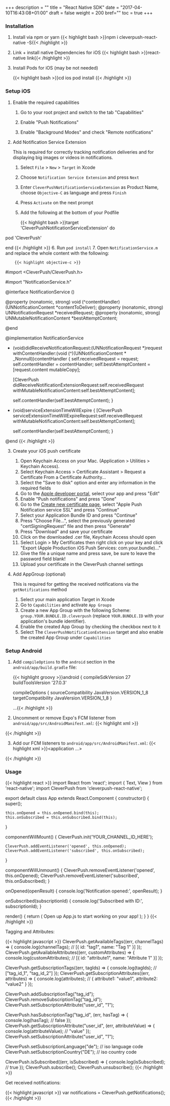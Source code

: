 +++
description = ""
title = "React Native SDK"
date = "2017-04-10T16:43:08+01:00"
draft = false
weight = 200
bref=""
toc = true
+++

### Installation

1. Install via npm or yarn
    {{< highlight bash >}}npm i cleverpush-react-native -S{{< /highlight >}}
    
2. Link + install native Dependencies for iOS
    {{< highlight bash >}}react-native link{{< /highlight >}}
    
3. Install Pods for iOS (may be not needed)
 
    {{< highlight bash >}}cd ios
pod install
{{< /highlight >}}


### Setup iOS

1. Enable the required capabilities

   1. Go to your root project and switch to the tab "Capabilities"
   
   2. Enable "Push Notifications"
   
   3. Enable "Background Modes" and check "Remote notifications"

2. Add Notification Service Extension

    This is required for correctly tracking notification deliveries and for displaying big images or videos in notifications.

    1. Select `File` > `New` > `Target` in Xcode
    2. Choose `Notification Service Extension` and press `Next`
    3. Enter `CleverPushNotificationServiceExtension` as Product Name, choose `Objective-C` as language and press `Finish`
    4. Press `Activate` on the next prompt
    5. Add the following at the bottom of your Podfile

        {{< highlight bash >}}target 'CleverPushNotificationServiceExtension' do

  pod 'CleverPush'

end
{{< /highlight >}}
    6. Run `pod install`
    7. Open `NotificationService.m` and replace the whole content with the following:

        {{< highlight objective-c >}}
#import <CleverPush/CleverPush.h>

#import "NotificationService.h"

@interface NotificationService ()

@property (nonatomic, strong) void (^contentHandler)(UNNotificationContent *contentToDeliver);
@property (nonatomic, strong) UNNotificationRequest *receivedRequest;
@property (nonatomic, strong) UNMutableNotificationContent *bestAttemptContent;

@end

@implementation NotificationService

- (void)didReceiveNotificationRequest:(UNNotificationRequest *)request withContentHandler:(void (^)(UNNotificationContent * _Nonnull))contentHandler {
    self.receivedRequest = request;
    self.contentHandler = contentHandler;
    self.bestAttemptContent = [request.content mutableCopy];

    [CleverPush didReceiveNotificationExtensionRequest:self.receivedRequest withMutableNotificationContent:self.bestAttemptContent];

    self.contentHandler(self.bestAttemptContent);
}

- (void)serviceExtensionTimeWillExpire {
    [CleverPush serviceExtensionTimeWillExpireRequest:self.receivedRequest withMutableNotificationContent:self.bestAttemptContent];

    self.contentHandler(self.bestAttemptContent);
}

@end
{{< /highlight >}}

3. Create your iOS push certificate

   1. Open Keychain Access on your Mac. (Application > Utilities > Keychain Access).
   2. Select Keychain Access > Certificate Assistant > Request a Certificate From a Certificate Authority...
   3. Select the "Save to disk" option and enter any information in the required fields
   4. Go to the [Apple developer portal](https://developer.apple.com/account/ios/identifier/bundle), select your app and press "Edit"
   5. Enable "Push notifications" and press "Done"
   6. Go to the [Create new certificate page](https://developer.apple.com/account/ios/certificate/create), select "Apple Push Notification service SSL" and press "Continue"
   7. Select your Application Bundle ID and press "Continue"
   8. Press "Choose File...", select the previously generated "certSigningRequest" file and then press "Generate"
   9. Press "Download" and save your certificate
   10. Click on the downloaded .cer file, Keychain Access should open
   11. Select Login > My Certificates then right click on your key and click "Export (Apple Production iOS Push Services: com.your.bundle)..."
   12. Give the file a unique name and press save, be sure to leave the password field blank!
   13. Upload your certificate in the CleverPush channel settings
   

4. Add AppGroup (optional)

    This is required for getting the received notifications via the `getNotifications` method

    1. Select your main application Target in Xcode
    2. Go to `Capabilities` and activate `App Groups`
    3. Create a new App Group with the following Scheme: `group.YOUR.BUNDLE.ID.cleverpush` (replace `YOUR.BUNDLE.ID` with your application's bundle identifier).
    4. Enable the created App Group by checking the checkbox next to it
    5. Select The `CleverPushNotificationExtension` target and also enable the created App Group under `Capabilities`



### Setup Android

1. Add `compileOptions` to the `android` section in the `android/app/build.gradle` file:

    {{< highlight groovy >}}android {
   compileSdkVersion 27
   buildToolsVersion '27.0.3'
    
   compileOptions {
     sourceCompatibility JavaVersion.VERSION_1_8
     targetCompatibility JavaVersion.VERSION_1_8
   }
    
   ...{{< /highlight >}}
  
2. Uncomment or remove Expo's FCM listener from `android/app/src/AndroidManifest.xml`:
   {{< highlight xml >}}<!-- FCM -->
<service
  android:name=".fcm.ExpoFcmMessagingService">
  <intent-filter>
    <action android:name="com.google.firebase.MESSAGING_EVENT"/>
  </intent-filter>
</service>{{< /highlight >}}

3. Add our FCM listeners to `android/app/src/AndroidManifest.xml`:
   {{< highlight xml >}}<application ...>
    
   <service
       android:name="com.cleverpush.service.CleverPushFcmListenerService">
       <intent-filter>
           <action android:name="com.google.firebase.MESSAGING_EVENT" />
       </intent-filter>
   </service>
   <service
       android:name="com.cleverpush.service.CleverPushInstanceIDListenerService">
       <intent-filter>
           <action android:name="com.google.firebase.INSTANCE_ID_EVENT" />
       </intent-filter>
   </service>

 </application>
{{< /highlight >}}


### Usage

{{< highlight react >}}
import React from 'react';
import { Text, View } from 'react-native';
import CleverPush from 'cleverpush-react-native';

export default class App extends React.Component {
  constructor() {
    super();

    this.onOpened = this.onOpened.bind(this);
    this.onSubscribed = this.onSubscribed.bind(this);
  }
  
  componentWillMount() {
    CleverPush.init('YOUR_CHANNEL_ID_HERE');

    CleverPush.addEventListener('opened', this.onOpened);
    CleverPush.addEventListener('subscribed', this.onSubscribed);
  }

  componentWillUnmount() {
    CleverPush.removeEventListener('opened', this.onOpened);
    CleverPush.removeEventListener('subscribed', this.onSubscribed);
  }

  onOpened(openResult) {
    console.log('Notification opened:', openResult);
  }

  onSubscribed(subscriptionId) {
    console.log('Subscribed with ID:', subscriptionId);
  }

  render() {
    return (
      <View style={styles.container}>
        <Text>Open up App.js to start working on your app!</Text>
      </View>
    );
  }
}
{{< /highlight >}}


Tagging and Attributes:

{{< highlight javascript >}}
CleverPush.getAvailableTags((err, channelTags) => {
  console.log(channelTags); // [{ id: "tag1", name: "Tag 1" }]
});
CleverPush.getAvailableAttributes((err, customAttributes) => {
  console.log(customAttributes); // [{ id: "attribute1", name: "Attribute 1" }]
});

CleverPush.getSubscriptionTags((err, tagIds) => {
  console.log(tagIds); // ["tag_id_1", "tag_id_2"]
});
CleverPush.getSubscriptionAttributes((err, attributes) => {
  console.log(attributes); // { attribute1: "value1", attribute2: "value2" }
});

CleverPush.addSubscriptionTag("tag_id");
CleverPush.removeSubscriptionTag("tag_id");
CleverPush.setSubscriptionAttribute("user_id", "1");

CleverPush.hasSubscriptionTag("tag_id", (err, hasTag) => {
  console.log(hasTag); // false
});
CleverPush.getSubscriptionAttribute("user_id", (err, attributeValue) => {
  console.log(attributeValue); // "value"
});
CleverPush.setSubscriptionAttribute("user_id", "1");

CleverPush.setSubscriptionLanguage("de"); // iso language code
CleverPush.setSubscriptionCountry("DE"); // iso country code

CleverPush.isSubscribed((err, isSubscribed) => {
  console.log(isSubscribed); // true
});
CleverPush.subscribe();
CleverPush.unsubscribe();
{{< /highlight >}}


Get received notifications:

{{< highlight javascript >}}
var notifications = CleverPush.getNotifications();
{{< /highlight >}}
